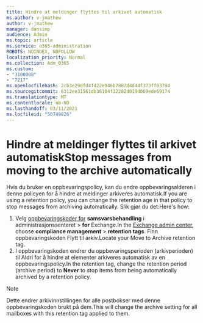 ```yaml
---
title: Hindre at meldinger flyttes til arkivet automatisk
ms.author: v-jmathew
author: v-jmathew
manager: dansimp
audience: Admin
ms.topic: article
ms.service: o365-administration
ROBOTS: NOINDEX, NOFOLLOW
localization_priority: Normal
ms.collection: Adm_O365
ms.custom:
- "3100008"
- "7217"
ms.openlocfilehash: 2cb3e29dfd4f422e946b7887d4d44f373ff03794
ms.sourcegitcommit: 6312ee31561db36104f32282d019d069ede69174
ms.translationtype: MT
ms.contentlocale: nb-NO
ms.lasthandoff: 03/11/2021
ms.locfileid: "50749826"
---
```

# <a name="stop-messages-from-moving-to-the-archive-automatically"></a><span data-ttu-id="825ee-102">Hindre at meldinger flyttes til arkivet automatisk</span><span class="sxs-lookup"><span data-stu-id="825ee-102">Stop messages from moving to the archive automatically</span></span>

<span data-ttu-id="825ee-103">Hvis du bruker en oppbevaringspolicy, kan du endre oppbevaringsalderen i denne policyen for å hindre at meldinger arkiveres automatisk.</span><span class="sxs-lookup"><span data-stu-id="825ee-103">If you are using a retention policy, you can change the retention age in that policy to stop messages from archiving automatically.</span></span> <span data-ttu-id="825ee-104">Slik gjør du det:</span><span class="sxs-lookup"><span data-stu-id="825ee-104">Here's how:</span></span>

1. <span data-ttu-id="825ee-105">Velg [oppbevaringskoder for](https://go.microsoft.com/fwlink/?linkid=2059104) **samsvarsbehandling** i administrasjonssenteret  >  **for** Exchange.</span><span class="sxs-lookup"><span data-stu-id="825ee-105">In the [Exchange admin center](https://go.microsoft.com/fwlink/?linkid=2059104), choose **compliance management** > **retention tags**.</span></span> <span data-ttu-id="825ee-106">Finn oppbevaringskoden Flytt til arkiv.</span><span class="sxs-lookup"><span data-stu-id="825ee-106">Locate your Move to Archive retention tag.</span></span>
2. <span data-ttu-id="825ee-107">I oppbevaringskoden endrer du oppbevaringsperioden  (arkivperioden) til Aldri for å hindre at elementer arkiveres automatisk av en oppbevaringspolicy.</span><span class="sxs-lookup"><span data-stu-id="825ee-107">In the retention tag, change the retention period (archive period) to **Never** to stop items from being automatically archived by a retention policy.</span></span>

> [!NOTE]
> <span data-ttu-id="825ee-108">Dette endrer arkivinnstillingen for alle postbokser med denne oppbevaringskoden brukt på dem.</span><span class="sxs-lookup"><span data-stu-id="825ee-108">This will change the archive setting for all mailboxes with this retention tag applied to them.</span></span>
